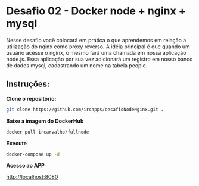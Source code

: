 # Desafio 02 - Docker node + nginx + mysql

Nesse desafio você colocará em prática o que aprendemos em relação a utilização do nginx como proxy reverso. A idéia principal é que quando um usuário acesse o nginx, o mesmo fará uma chamada em nossa aplicação node.js. Essa aplicação por sua vez adicionará um registro em nosso banco de dados mysql, cadastrando um nome na tabela people.

## Instruções:

**Clone o repositório:**

```bash
git clone https://github.com/ircapps/desafioNodeNginx.git .
```

**Baixe a imagem do DockerHub**

```bash
docker pull ircarvalho/fullnode
```

**Execute**

```bash
docker-compose up -d
```
**Acesso ao APP**

[http://localhost:8080]()
